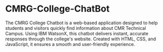 # CMRG-College-ChatBot
The CMRG College Chatbot is a web-based application designed to help students and visitors quickly find information about CMR Technical Campus. Using IBM WatsonX, this chatbot delivers instant, accurate responses through the college's website. Created with HTML, CSS, and JavaScript, it ensures a smooth and user-friendly experience.
